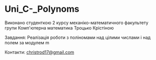 # Uni_C-_Polynoms

Виконано студенткою 2 курсу механіко-математичного факультету групи Комп'ютерна математика Троцько Крістіною

Завдання: Реалізація роботи з поліномами над цілими числами і над полем за модулем m

Контакти: christrod17@gmail.com
